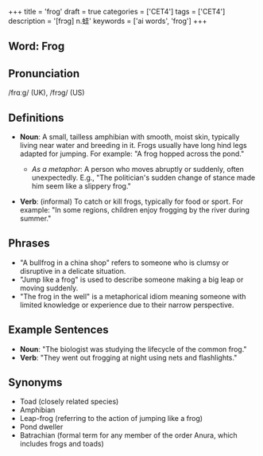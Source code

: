 +++
title = 'frog'
draft = true
categories = ['CET4']
tags = ['CET4']
description = '[frɔg] n.蛙'
keywords = ['ai words', 'frog']
+++

## Word: Frog

## Pronunciation
/frɑːɡ/ (UK), /frɔɡ/ (US)

## Definitions
- **Noun**: A small, tailless amphibian with smooth, moist skin, typically living near water and breeding in it. Frogs usually have long hind legs adapted for jumping. For example: "A frog hopped across the pond."
  - _As a metaphor_: A person who moves abruptly or suddenly, often unexpectedly. E.g., "The politician's sudden change of stance made him seem like a slippery frog."
  
- **Verb**: (informal) To catch or kill frogs, typically for food or sport. For example: "In some regions, children enjoy frogging by the river during summer."

## Phrases
- "A bullfrog in a china shop" refers to someone who is clumsy or disruptive in a delicate situation.
- "Jump like a frog" is used to describe someone making a big leap or moving suddenly.
- "The frog in the well" is a metaphorical idiom meaning someone with limited knowledge or experience due to their narrow perspective.

## Example Sentences
- **Noun**: "The biologist was studying the lifecycle of the common frog."
- **Verb**: "They went out frogging at night using nets and flashlights."

## Synonyms
- Toad (closely related species)
- Amphibian
- Leap-frog (referring to the action of jumping like a frog)
- Pond dweller
- Batrachian (formal term for any member of the order Anura, which includes frogs and toads)
